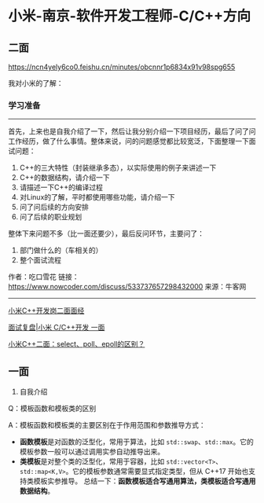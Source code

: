 # 小米-南京-软件开发工程师-C/C++方向



## 二面

https://ncn4yely6co0.feishu.cn/minutes/obcnnr1p6834x91v98spg655



我对小米的了解：





### 学习准备

---

首先，上来也是自我介绍了一下，然后让我分别介绍一下项目经历，最后了问了问工作经历，做了什么事情。整体来说，问的问题感觉都比较宽泛，下面整理一下面试问题：

1.  C++的三大特性（封装继承多态），以实际使用的例子来讲述一下
2.  C++的数据结构，请介绍一下
3.  请描述一下C++的编译过程
4.  对Linux的了解，平时都使用哪些功能，请介绍一下
5.  问了问后续的方向安排
6.  问了后续的职业规划

整体下来问题不多（比一面还要少），最后反问环节，主要问了：

1.  部门做什么的（车相关的）
2.  整个面试流程

作者：吃口雪花
链接：https://www.nowcoder.com/discuss/533737657298432000
来源：牛客网

---

[小米C++开发岗二面面经](https://zhuanlan.zhihu.com/p/687538853)

[面试复盘|小米 C/C++开发 一面](https://www.nowcoder.com/discuss/353158292102914048)

[小米C++二面：select、poll、epoll的区别？](https://www.bilibili.com/video/BV1fJ23YQEHG/?vd_source=f4cc25a44af6631d6f4db023b3bb88e4)





## 一面

1.   自我介绍



Q：模板函数和模板类的区别

A：模板函数和模板类的主要区别在于作用范围和参数推导方式：

-   **函数模板**是对函数的泛型化，常用于算法，比如 `std::swap`、`std::max`。它的模板参数一般可以通过调用实参自动推导出来。
-   **类模板**是对整个类的泛型化，常用于容器，比如 `std::vector<T>`、`std::map<K,V>`。它的模板参数通常需要显式指定类型，但从 C++17 开始也支持类模板实参推导。
     总结一下：**函数模板适合写通用算法，类模板适合写通用数据结构**。